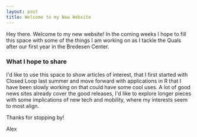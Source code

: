 ```yaml
---
layout: post
title: Welcome to my New Website
---
```


Hey there. Welcome to my new website! In the coming weeks I hope to fill this space with some of the things I am working on as I tackle the Quals after our first year in the Bredesen Center.

### What I hope to share

I'd like to use this space to show articles of interest, that I first started with Closed Loop last summer and move forward with applications in R that I have been slowly working on that could have some cool uses. A lot of good news sites already cover the good releases, I'd like to explore longer pieces with some implications of new tech and mobility, where my interests seem to most align.

Thanks for stopping by!

Alex
